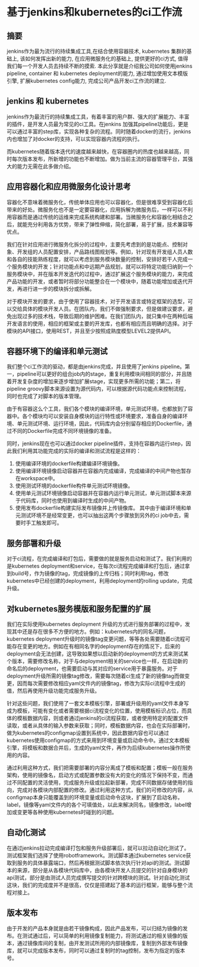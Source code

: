 # 基于jenkins和kubernetes的ci工作流

## 摘要

jenkins作为最为流行的持续集成工具,在结合使用容器技术, kubernetes 集群的基础上, 该如何发挥出新的能力, 在应用微服务化的基础上, 提供更好的ci方式, 值得我们每一个开发人员去持续不断的摸索. 本此分享就是介绍我公司如何使用jenkins pipeline, container 和 kubernetes deployment的能力, 通过增加使用文本模版引擎, 扩展kubernetes config能力, 完成公司产品开发ci工作流的建立.

## jenkins 和 kubernetes

jenkins作为最流行的持续集成工具，有着丰富的用户群、强大的扩展能力、丰富的插件，是开发人员最为常见的ci工具。在jenkins 加强其pipeline功能后，更是可以通过丰富的step库，实现各种复杂的流程。同时随着docker的流行，jenkins内也增加了对docker的支持，可以实现容器内流程的执行。

而kubernetes随着版本迭代的速度越来越快，在容器圈内的热度也越来越高，同时每次版本发布，所新增的功能也不断增加。做为当前主流的容器管理平台，其强大的能力无需在此多做介绍。

## 应用容器化和应用微服务化设计思考

容器化不意味着微服务化，传统单体应用也可以容器化，但是很难享受到容器化后带来的好处。微服务化也不是一定要容器化，应用拆解为微服务后，一样可以不利用容器而是通过传统的运维来完成系统构建和部署。当微服务化和容器化相结合之后，就能充分利用各方优势，带来了弹性伸缩，简化部署，易于扩展，技术兼容等优点。

我们在针对应用进行微服务化拆分的过程中，主要先考虑到的是功能点、控制对象、开发组的人员配置安排，产品路线图规划等。例如，针对现有开发组人员人数和各自的技能熟练程度，就可以考虑到服务模块数量的控制，安排好若干人完成一个服务模块的开发；针对功能点和中远期产品规划，就可以将特定功能归纳到一个服务模块中，并在版本开发迭代的过程中，通过扩展这个服务模块的能力，来完成产品功能的开发，或者暂时将部分功能整合在一个模块中，随着功能增加或迭代开发，再进行进一步的模块拆分或拆解。

对于模块开发的要求，由于使用了容器技术，对于开发语言或特定框架的选型，可以交给具体的模块开发人员。在团队内，我们不做强制要求，但是做建议要求，避免出现过多的技术栈，导致后期的维护困难。在我们团队内，就只集中在两种后端开发语言的使用，相应的框架或主要的开发库，也都有相应而且明确的选择。对于模块的API接口，使用REST，并且至少按照成熟度模型LEVEL2提供API。

## 容器环境下的编译和单元测试

我们整个ci工作流的驱动，都是由jenkins完成，并且使用了jenkins pipeline。第一，pipeline可以更好的组合job内的stage，重复利用模块间相同的部分，并且随着开发复杂度的增加来逐步增加扩展stage，实现更多所需的功能；第二，将pipeline groovy脚本来源设置为源代码内，可以根据源代码功能点来控制流程，同时也完成了对脚本的版本管理。

由于有容器这么个工具，我们各个模块的编译环境，单元测试环境，也都放到了容器中。各个模块均可以安装自身模块的运行特性或环境要求，准备自身的编译环境、单元测试环境、运行环境，因此，代码库内会分别留存相应的Dockerfile，通过不同的Dockerfile完成不同环境镜像的准备。

同时，jenkins现在也可以通过docker pipeline插件，支持在容器内运行step，因此我们利用其功能完成的实际的编译和测试流程是这样的：
1. 使用编译环境的dockerfile构建编译环境镜像。
2. 使用编译环境镜像启动容器并在容器内完成编译，完成编译的中间产物也暂存在workspace中。
3. 使用测试环境的dockerfile构件单元测试环境镜像。
4. 使用单元测试环境镜像启动容器并在容器内运行单元测试，单元测试脚本来源于代码库，同时也使用到编译时生成的中间产物。
5. 使用发布dockerfile构建实际发布镜像并上传镜像库。
其中由于编译环境和单元测试环境不是经常变更，也可以抽出这两个步骤放到另外的ci job中去，需要时手工触发即可。

## 服务部署和升级

对于ci流程，在完成编译和打包后，需要做的就是服务启动和测试了。我们利用的是kubernetes deployment和service，在每次ci流程完成编译和打包后，通过拿到build号，作为镜像的tag，完成镜像的上传归档；同时利用tag，修改kubernetes中已经创建的deployment，利用deployment的rolling update，完成升级。

## 对kubernetes服务模版和服务配置的扩展

我们在实际使用kubernetes deployment 升级的方式进行服务部署的过程中，发现其中还是存在很多不方便的地方。例如：kubernetes内的同名问题，kubernetes deployment升级时的镜像tag变更问题，等等各处需要随着ci流程可能存在变更的地方。例如在有相同名字的deployment存在的情况下，后来的deployment会无法创建，这导致如果想以启动新的deployment的方式来测试某个版本，需要修改名称，对于与deployment相关的service也一样，在启动新的命名后的deployment，也需要启动与其对应的service用于暴露服务。对于deployment升级所需的镜像tag修改，需要每次随着ci生成了新的镜像tag而做变更，因而每次需要修改相应yaml文件内的镜像tag，修改为实际ci流程中生成的值，然后再使用升级功能完成服务升级。

针对这些问题，我们使用了一套文本模板引擎，部署或升级用的yaml文件本身写成为模板，可能有变化或者需要根据ci流程变化的位置，使用模板标识占位，而具体的模板数据内容，则或者通过jenkins的ci流程获取，或者使用特定的配置文件读取，或者从具体的输入参数来获取；同时，模板数据内容，也会在实际部署时，做为kubernetes的configmap设置到系统中，因此数据内容也可以通过kubernetes使用configmap的方式来用到环境变量或启动命令中。通过文本模板引擎，将模板和数据合并后，生成的yaml文件，再作为后续kubernetes操作所使用的内容。

通过利用这种方式，我们把需要部署的内容分离成了模板和配置；模板一般在服务架构，使用的镜像名，启动方式或配置参数没有大的变化的情况下保持不变，而通过不同配置的灵活使用，完成服务升级或拉起新部署，完成不同数据存储使用的指向，完成对各模块内部配置的修改。通过利用这种方式，我们的可修改的内容，从configmap本身只能覆盖到的环境变量或启动命令这块，扩展到了启动名称，label，镜像等yaml文件内的各个可填值处，以此来解决同名，镜像修改，label增加或变更等各种使用kubernetes时碰到的问题。

## 自动化测试

在通过jenkins拉动完成编译打包和服务升级部署后，就可以拉动自动化测试了。测试框架我们选择了使用robotframework。测试脚本通过kubernetes service获取到服务的具体暴露端口，然后再根据测试脚本依次执行针对api的测试。测试脚本的来源，部分是从各模块代码库中，由各模块开发人员提交的针对自身模块的api测试，部分是由测试人员完成撰写提交的针对跨模块的测试。针对自动化测试这块，我们的完成度并不是很高，仅仅是搭建起了基本的运行框架，能够与整个流程对接上。

## 版本发布

由于开发的产品本身就是由若干镜像构成，因此产品发布，可以归结为镜像的发布。在测试通过后，可以简单的利用镜像复制能力，将测试通过的相关镜像的版本，通过镜像库间的复制，由开发测试所用的内部镜像库，复制到外部发布镜像库，就可以完成版本发布，同时可以通过复制时的tag控制，发布为指定的版本号。


